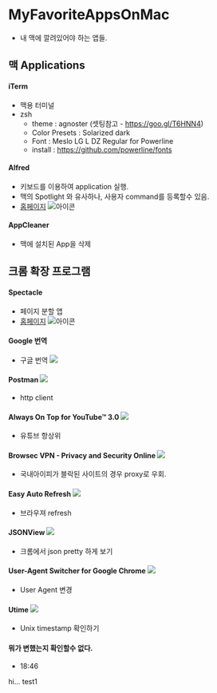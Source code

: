 # MyFavoriteAppsOnMac
* 내 맥에 깔려있어야 하는 앱들.

## 맥 Applications
#### iTerm
* 맥용 터미널
 * zsh
   * theme : agnoster (셋팅참고 - https://goo.gl/T6HNN4)
    * Color Presets : Solarized dark
    * Font : Meslo LG L DZ Regular for Powerline
     * install : https://github.com/powerline/fonts

#### Alfred
* 키보드를 이용하여 application 실행. 
* 맥의 Spotlight 와 유사하나, 사용자 command를 등록할수 있음.
* [홈페이지](https://www.alfredapp.com/)
  ![아이콘](https://farm4.staticflickr.com/3687/33453090315_e2e1ff70b7_s.jpg)
  
#### AppCleaner
* 맥에 설치된 App을 삭제

## 크롬 확장 프로그램

#### Spectacle
* 페이지 분할 앱
* [홈페이지](https://www.spectacleapp.com/)
  ![아이콘](https://pbs.twimg.com/profile_images/697149200040124416/frE-tzOh_bigger.png) 

#### Google 번역
* 구글 번역 ![](https://lh3.googleusercontent.com/iaysb2R0atkr6DbSAhdN4bStgkYqm3F9rNaCLc3DxKoxvUYTKe4XynKGgiPqtlatTdreiFLMUw=s26-h26-e365-rw)

#### Postman ![](https://lh4.googleusercontent.com/Dfqo9J42K7-xRvHW3GVpTU7YCa_zpy3kEDSIlKjpd2RAvVlNfZe5pn8Swaa4TgCWNTuOJOAfwWY=s50-h50-e365-rw)
* http client

#### Always On Top for YouTube™ 3.0 ![](https://lh5.googleusercontent.com/E8CcRR86gr2iWfoTJBF0EGxTAuz1pa4P2K8nO343amCIBhNUsVabWEUoTnn32jIQMPyqXDt6=s50-h50-e365-rw)
* 유튜브 항상위

#### Browsec VPN - Privacy and Security Online ![](https://lh3.googleusercontent.com/e2g-T5CLyzt9vv_dLJliN7BjYD1hhZ5ve42BjZDToWksV1_bTGBVAhIBZXaaqXtSkELLfSfy7w=s26-h26-e365-rw)
* 국내아이피가 블락된 사이트의 경우 proxy로 우회.

#### Easy Auto Refresh ![](https://lh6.googleusercontent.com/2KKbuJTFXl72Cls8n9WozZOIDs-lVKWs-xefYhxeVPXejgXgkZWqbfvFLlP51YyV5-tGlwrl=s26-h26-e365-rw)
* 브라우져 refresh

#### JSONView ![](https://lh6.googleusercontent.com/A2-pd5KkP2lhdCafHDhh7hhLDAjEe-QkKi_bx3un-Bb8U__gPKMlTEtGZCM4Mq4UI6TyNzI=s26-h26-e365-rw)
* 크롬에서 json pretty 하게 보기

#### User-Agent Switcher for Google Chrome ![](https://lh3.googleusercontent.com/8IE9_YOz25F7V1wkomwofaZg-FLHGG2FFWwsSC8iDStui87cWheqctQizRIzzxBmtlE8htI_gQA=s26-h26-e365-rw)
* User Agent 변경

#### Utime ![](https://lh5.googleusercontent.com/tHO0gz81_DtAuIRAZ78rLhs0dQhY0HJfCU1n99gDNy-Q_YJRRHBtar1vFW4T8ka2Hrt4GYZH=s26-h26-e365-rw)
* Unix timestamp 확인하기

#### 뭐가 변했는지 확인할수 없다.
* 18:46

hi... test1
